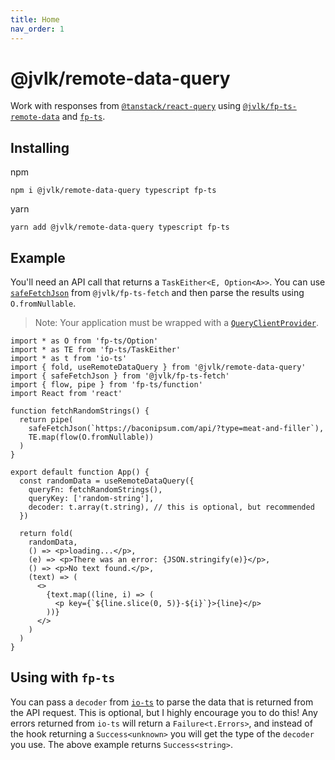 ```yaml
---
title: Home
nav_order: 1
---
```


# @jvlk/remote-data-query

Work with responses from [`@tanstack/react-query`](https://tanstack.com/) using [`@jvlk/fp-ts-remote-data`](https://jderochervlk.github.io/fp-ts-remote-data/) and [`fp-ts`](https://gcanti.github.io/fp-ts/).

## Installing

npm

```
npm i @jvlk/remote-data-query typescript fp-ts
```

yarn

```
yarn add @jvlk/remote-data-query typescript fp-ts
```

## Example

You'll need an API call that returns a `TaskEither<E, Option<A>>`. You can use [`safeFetchJson`](https://jderochervlk.github.io/fp-ts-fetch/modules/safeFetchJson.ts.html) from `@jvlk/fp-ts-fetch` and then parse the results using `O.fromNullable`.

> Note: Your application must be wrapped with a [`QueryClientProvider`](https://tanstack.com/query/v4/docs/reference/QueryClientProvider).

```tsx
import * as O from 'fp-ts/Option'
import * as TE from 'fp-ts/TaskEither'
import * as t from 'io-ts'
import { fold, useRemoteDataQuery } from '@jvlk/remote-data-query'
import { safeFetchJson } from '@jvlk/fp-ts-fetch'
import { flow, pipe } from 'fp-ts/function'
import React from 'react'

function fetchRandomStrings() {
  return pipe(
    safeFetchJson(`https://baconipsum.com/api/?type=meat-and-filler`),
    TE.map(flow(O.fromNullable))
  )
}

export default function App() {
  const randomData = useRemoteDataQuery({
    queryFn: fetchRandomStrings(),
    queryKey: ['random-string'],
    decoder: t.array(t.string), // this is optional, but recommended
  })

  return fold(
    randomData,
    () => <p>loading...</p>,
    (e) => <p>There was an error: {JSON.stringify(e)}</p>,
    () => <p>No text found.</p>,
    (text) => (
      <>
        {text.map((line, i) => (
          <p key={`${line.slice(0, 5)}-${i}`}>{line}</p>
        ))}
      </>
    )
  )
}
```

## Using with `fp-ts`

You can pass a `decoder` from [`io-ts`](https://gcanti.github.io/io-ts/) to parse the data that is returned from the API request. This is optional, but I highly encourage you to do this! Any errors returned from `io-ts` will return a `Failure<t.Errors>`, and instead of the hook returning a `Success<unknown>` you will get the type of the `decoder` you use. The above example returns `Success<string>`.
